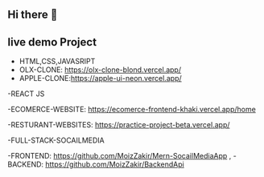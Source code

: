 ## Hi there 👋

## live demo Project

- HTML,CSS,JAVASRIPT
- OLX-CLONE: https://olx-clone-blond.vercel.app/
- APPLE-CLONE:https://apple-ui-neon.vercel.app/

-REACT JS

-ECOMERCE-WEBSITE: https://ecomerce-frontend-khaki.vercel.app/home

-RESTURANT-WEBSITES: https://practice-project-beta.vercel.app/

-FULL-STACK-SOCAILMEDIA

-FRONTEND: https://github.com/MoizZakir/Mern-SocailMediaApp ,
-BACKEND: https://github.com/MoizZakir/BackendApi

<!--
**MoizZakir/moizzakir** is a ✨ _special_ ✨ repository because its `README.md` (this file) appears on your GitHub profile.

Here are some ideas to get you started:


- 🔭 I’m currently working on ...
- 🌱 I’m currently learning ...
- 👯 I’m looking to collaborate on ...
- 🤔 I’m looking for help with ...
- 💬 Ask me about ...
- 📫 How to reach me: ...
- 😄 Pronouns: ...
- ⚡ Fun fact: ...
-->
